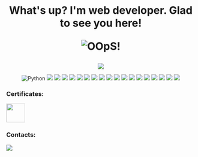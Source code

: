 <h1 align="center">What's up? I'm web developer. Glad to see you here! <p>
  <img src='https://media0.giphy.com/media/8qXJTU5oEhQZO/giphy.gif?cid=6c09b952w8jluaeufcsab46ltzk5y4rbz55u53q8k3p1v06y&ep=v1_gifs_search&rid=giphy.gif&ct=g' alt='OOpS!'><p>
</h1>
<p align="center">
<img src='https://www.codewars.com/users/DemonMaike/badges/large'>
</p>
<p align="center">
  <!-- languages -->
  <img src="https://img.shields.io/badge/python-3670A0?style=for-the-badge&logo=python&logoColor=ffdd54" alt="Python">
  <img src='https://img.shields.io/badge/django-%23092E20.svg?style=for-the-badge&logo=django&logoColor=white'>
  <img src='https://img.shields.io/badge/DJANGO-REST-ff1709?style=for-the-badge&logo=django&logoColor=white&color=ff1709&labelColor=gray'>
  <img src='https://img.shields.io/badge/FastAPI-005571?style=for-the-badge&logo=fastapi'>
  <img src='https://img.shields.io/badge/flask-%23000.svg?style=for-the-badge&logo=flask&logoColor=white'>
  <img src='https://img.shields.io/badge/javascript-%23323330.svg?style=for-the-badge&logo=javascript&logoColor=%23F7DF1E'>
  <img src='https://img.shields.io/badge/html5-%23E34F26.svg?style=for-the-badge&logo=html5&logoColor=white'>
  <img src='https://img.shields.io/badge/css3-%231572B6.svg?style=for-the-badge&logo=css3&logoColor=white'>
  <img src='https://img.shields.io/badge/php-%231572B6.svg?style=for-the-badge&logo=php&logoColor=white'>
  
  
  
  <!-- systems -->
  <img src='https://img.shields.io/badge/Manjaro-35BF5C?style=for-the-badge&logo=Manjaro&logoColor=white'>
  <img src='https://img.shields.io/badge/Ubuntu-E95420?style=for-the-badge&logo=ubuntu&logoColor=white'>
  <img src='https://img.shields.io/badge/shell_script-%23121011.svg?style=for-the-badge&logo=gnu-bash&logoColor=white'>
  <img src='https://img.shields.io/badge/docker-%230db7ed.svg?style=for-the-badge&logo=docker&logoColor=white'>
  
  <!-- databases -->
  <img src='https://img.shields.io/badge/postgres-%23316192.svg?style=for-the-badge&logo=postgresql&logoColor=white'>
  <img src='https://img.shields.io/badge/mysql-4479A1.svg?style=for-the-badge&logo=mysql&logoColor=white'>
  <img src='https://img.shields.io/badge/redis-%23DD0031.svg?style=for-the-badge&logo=redis&logoColor=white'>
  <img src='https://img.shields.io/badge/MongoDB-%234ea94b.svg?style=for-the-badge&logo=mongodb&logoColor=white'>
  
  

  <!-- etc -->
  <img src='https://img.shields.io/badge/Obsidian-%23483699.svg?style=for-the-badge&logo=obsidian&logoColor=white'>
  <img src='https://img.shields.io/badge/Notion-%23000000.svg?style=for-the-badge&logo=notion&logoColor=white'>
</p>

<h3>Certificates:</h3>
<a href='https://stepik.org/users/619389095/profile'>
<img src='https://upload.wikimedia.org/wikipedia/commons/4/42/Stepik_logotype.png' weidth='50' height='50'>
</a>

<h3>Contacts:</h3>
<a href='https://t.me/DemonMaike'>
<img src='https://img.shields.io/badge/Telegram-2CA5E0?style=for-the-badge&logo=telegram&logoColor=white'>
</a>

<!--
**DemonMaike/DemonMaike** is a ✨ _special_ ✨ repository because its `README.md` (this file) appears on your GitHub profile.

Here are some ideas to get you started:

- 🔭 I’m currently working on ...
- 🌱 I’m currently learning ...
- 👯 I’m looking to collaborate on ...
- 🤔 I’m looking for help with ...
- 💬 Ask me about ...
- 📫 How to reach me: ...
- 😄 Pronouns: ...
- ⚡ Fun fact: ...
-->
